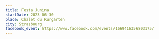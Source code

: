 ```yaml
---
title: Festa Junina
startDate: 2023-06-30
place: Chalet du Kurgarten
city: Strasbourg
facebook_event: https://www.facebook.com/events/1669416356803175/
---
```

